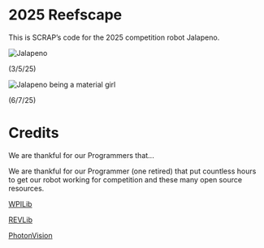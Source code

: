 # 2025 Reefscape
This is SCRAP’s code for the 2025 competition robot Jalapeno.

![Jalapeno](https://github.com/user-attachments/assets/c2132e90-67de-4c38-b4c4-713de08de762)


(3/5/25)

![Jalapeno being a material girl](https://github.com/user-attachments/assets/27415291-de37-42d6-af5a-34e4e846342c)


(6/7/25)

# Credits 
We are thankful for our Programmers that...

We are thankful for our Programmer (one retired) that put countless hours to get our robot working for competition and these many open source resources.  

[WPILib](https://wpilib.org/)

[REVLib](https://docs.revrobotics.com/revlib)

[PhotonVision](https://photonvision.org/)
